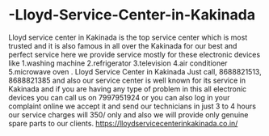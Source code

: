 # -Lloyd-Service-Center-in-Kakinada
 Lloyd service center in Kakinada is the top service center which is most trusted and it is also famous in all over the Kakinada for our best and perfect service here we provide service mostly for these electronic devices like 1.washing machine 2.refrigerator 3.television 4.air conditioner 5.microwave oven . Lloyd Service Center in Kakinada  Just call, 8688821513, 8688821385   and also our service center is well known for its service in Kakinada and if you are having any type of problem in this all electronic devices you can call us on 7997951924 or you can also log in your complaint online we accept it and send our technicians in just 3 to 4 hours our service charges will 350/ only and also we will provide only genuine spare parts to our clients. https://lloydservicecenterinkakinada.co.in/ 
